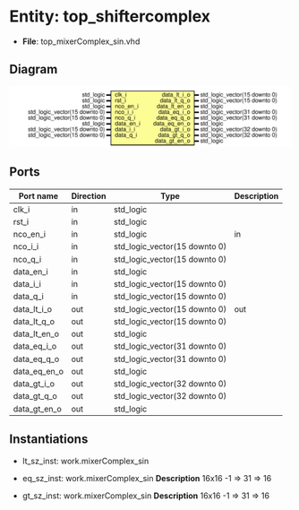 # Entity: top_shiftercomplex

- **File**: top_mixerComplex_sin.vhd
## Diagram

![Diagram](top_mixerComplex_sin.svg "Diagram")
## Ports

| Port name    | Direction | Type                          | Description |
| ------------ | --------- | ----------------------------- | ----------- |
| clk_i        | in        | std_logic                     |             |
| rst_i        | in        | std_logic                     |             |
| nco_en_i     | in        | std_logic                     | in          |
| nco_i_i      | in        | std_logic_vector(15 downto 0) |             |
| nco_q_i      | in        | std_logic_vector(15 downto 0) |             |
| data_en_i    | in        | std_logic                     |             |
| data_i_i     | in        | std_logic_vector(15 downto 0) |             |
| data_q_i     | in        | std_logic_vector(15 downto 0) |             |
| data_lt_i_o  | out       | std_logic_vector(15 downto 0) | out         |
| data_lt_q_o  | out       | std_logic_vector(15 downto 0) |             |
| data_lt_en_o | out       | std_logic                     |             |
| data_eq_i_o  | out       | std_logic_vector(31 downto 0) |             |
| data_eq_q_o  | out       | std_logic_vector(31 downto 0) |             |
| data_eq_en_o | out       | std_logic                     |             |
| data_gt_i_o  | out       | std_logic_vector(32 downto 0) |             |
| data_gt_q_o  | out       | std_logic_vector(32 downto 0) |             |
| data_gt_en_o | out       | std_logic                     |             |
## Instantiations

- lt_sz_inst: work.mixerComplex_sin
- eq_sz_inst: work.mixerComplex_sin
**Description**
16x16 -1 => 31 => 16

- gt_sz_inst: work.mixerComplex_sin
**Description**
16x16 -1 => 31 => 16

